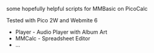some hopefully helpful scripts for MMBasic on PicoCalc

Tested with Pico 2W and Webmite 6

* Player - Audio Player with Album Art
* MMCalc - Spreadsheet Editor
* ...
